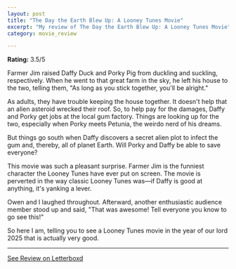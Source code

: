 ```yaml
---
layout: post
title: "The Day the Earth Blew Up: A Looney Tunes Movie"
excerpt: "My review of The Day the Earth Blew Up: A Looney Tunes Movie"
category: movie_review

---
```


**Rating:** 3.5/5

Farmer Jim raised Daffy Duck and Porky Pig from duckling and suckling, respectively. When he went to that great farm in the sky, he left his house to the two, telling them, "As long as you stick together, you'll be alright."

As adults, they have trouble keeping the house together. It doesn't help that an alien asteroid wrecked their roof. So, to help pay for the damages, Daffy and Porky get jobs at the local gum factory. Things are looking up for the two, especially when Porky meets Petunia, the weirdo nerd of his dreams.

But things go south when Daffy discovers a secret alien plot to infect the gum and, thereby, all of planet Earth. Will Porky and Daffy be able to save everyone?

This movie was such a pleasant surprise. Farmer Jim is the funniest character the Looney Tunes have ever put on screen. The movie is perverted in the way classic Looney Tunes was—if Daffy is good at anything, it's yanking a lever.

Owen and I laughed throughout. Afterward, another enthusiastic audience member stood up and said, "That was awesome! Tell everyone you know to go see this!"

So here I am, telling you to see a Looney Tunes movie in the year of our lord 2025 that is actually very good.

<hr>

[See Review on Letterboxd](https://boxd.it/97B2gf)
